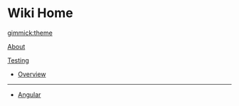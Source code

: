 <!--
  -- Name of your wiki
  -- Do NOT remove the leading `#` character.
  -->

# Wiki Home


<!--
  -- Default theme
  -- (Read: http://dynalon.github.io/mdwiki/#!customizing.md#Theme_chooser)
  -->

[gimmick:theme](spacelab)


<!--
  -- Navigation
  -- (Read: http://dynalon.github.io/mdwiki/#!quickstart.md#Adding_a_navigation)
  -->

<!-- Forma de escribir la navegacion
[Capacitaciones](pages/capacitaciones.md)
[Download](pages/download.md)
-->
[About](./index.md)


<!-- [Desarrollo]()

  * [Overview](pages/desarrollo.md)
  - - - -
  * [Git GitHub](pages/git-github.md) -->


[Testing]()

  * [Overview](pages/testing.md)
  - - - -
  * [Angular](pages/angular-testing.md)

<!--
  -- Change the Language
  -- Could be useful when there's more than one language wiki.
  -->

<!--
[Change the Language]()

  * [English (United States)](/en_US/)
  * [English (United Kingdom)](/en_GB/)
  * [Italian](/it/)
-->

<!--
  -- Let the user choose a theme
  -- (Read: http://dynalon.github.io/mdwiki/#!quickstart.md#Adding_a_navigation)
  -->

<!--
[gimmick:themechooser](Choose theme)
-->
